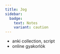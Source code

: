 ```yaml
---
title: Jog
sidebar:
  badge:
    text: Notes
    variant: caution
---
```


- anki collection, script
- online gyakorlók
